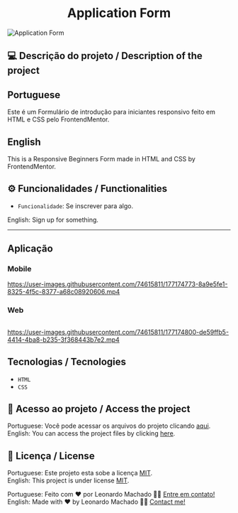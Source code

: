 <h1 align="center">Application Form</h1>

<img src="https://user-images.githubusercontent.com/74615811/177175560-9f62dc10-105e-4164-992b-10ca7183b56c.png" alt="Application Form">

## 💻 Descrição do projeto / Description of the project

<h2>Portuguese</h2> Este é um Formulário de introdução para iniciantes responsivo feito em HTML e CSS pelo FrontendMentor. <br>

<h2>English</h2> This is a Responsive Beginners Form made in HTML and CSS by FrontendMentor.

## ⚙️ Funcionalidades / Functionalities
- `Funcionalidade`: Se inscrever para algo.
        
English: Sign up for something.
        
---

## Aplicação

### Mobile

<p align="center">

https://user-images.githubusercontent.com/74615811/177174773-8a9e5fe1-8325-4f5c-8377-a68c08920606.mp4

</p>

### Web

<p align="center" style="display: flex; align-items: flex-start; justify-content: center;">

https://user-images.githubusercontent.com/74615811/177174800-de59ffb5-4414-4ba8-b235-3f368443b7e2.mp4

</p>

 ## Tecnologias / Tecnologies
- ``HTML``
- ``CSS``

## 📁 Acesso ao projeto / Access the project

Portuguese: Você pode acessar os arquivos do projeto clicando [aqui](https://github.com/LeonardoMancilha/Form/find/main). <br>
English: You can access the project files by clicking [here](https://github.com/LeonardoMancilha/Form/find/main).

## 📝 Licença / License

Portuguese: Este projeto esta sobe a licença [MIT](./LICENSE). <br>
English: This project is under license [MIT](./LICENSE).

Portuguese: Feito com ❤️ por Leonardo Machado 👋🏽 [Entre em contato!](https://www.linkedin.com/in/leonardomancilha/) <br>
English: Made with ❤️ by Leonardo Machado 👋🏽 [Contact me!](https://www.linkedin.com/in/leonardomancilha/)
